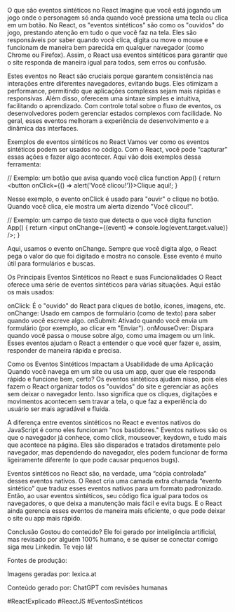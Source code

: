 O que são eventos sintéticos no React
Imagine que você está jogando um jogo onde o personagem só anda quando você pressiona uma tecla ou clica em um botão. No React, os "eventos sintéticos" são como os "ouvidos" do jogo, prestando atenção em tudo o que você faz na tela. Eles são responsáveis por saber quando você clica, digita ou move o mouse e funcionam de maneira bem parecida em qualquer navegador (como Chrome ou Firefox). Assim, o React usa eventos sintéticos para garantir que o site responda de maneira igual para todos, sem erros ou confusão.



Estes eventos no React são cruciais porque garantem consistência nas interações entre diferentes navegadores, evitando bugs. Eles otimizam a performance, permitindo que aplicações complexas sejam mais rápidas e responsivas. Além disso, oferecem uma sintaxe simples e intuitiva, facilitando o aprendizado. Com controle total sobre o fluxo de eventos, os desenvolvedores podem gerenciar estados complexos com facilidade. No geral, esses eventos melhoram a experiência de desenvolvimento e a dinâmica das interfaces.


Exemplos de eventos sintéticos no React
Vamos ver como os eventos sintéticos podem ser usados no código. Com o React, você pode “capturar” essas ações e fazer algo acontecer. Aqui vão dois exemplos dessa ferramenta:



// Exemplo: um botão que avisa quando você clica
function App() {
  return <button onClick={() => alert('Você clicou!')}>Clique aqui!</button>;
}



Nesse exemplo, o evento onClick é usado para "ouvir" o clique no botão. Quando você clica, ele mostra um alerta dizendo "Você clicou!".

// Exemplo: um campo de texto que detecta o que você digita
function App() {
  return <input onChange={(event) => console.log(event.target.value)} />;
}



Aqui, usamos o evento onChange. Sempre que você digita algo, o React pega o valor do que foi digitado e mostra no console. Esse evento é muito útil para formulários e buscas.



Os Principais Eventos Sintéticos no React e suas Funcionalidades
O React oferece uma série de eventos sintéticos para várias situações. Aqui estão os mais usados:

onClick: É o "ouvido" do React para cliques de botão, ícones, imagens, etc.
onChange: Usado em campos de formulário (como de texto) para saber quando você escreve algo.
onSubmit: Ativado quando você envia um formulário (por exemplo, ao clicar em "Enviar").
onMouseOver: Dispara quando você passa o mouse sobre algo, como uma imagem ou um link.﻿
Esses eventos ajudam o React a entender o que você quer fazer e, assim, responder de maneira rápida e precisa.



Como os Eventos Sintéticos Impactam a Usabilidade de uma Aplicação
Quando você navega em um site ou usa um app, quer que ele responda rápido e funcione bem, certo? Os eventos sintéticos ajudam nisso, pois eles fazem o React organizar todos os "ouvidos" do site e gerenciar as ações sem deixar o navegador lento. Isso significa que os cliques, digitações e movimentos acontecem sem travar a tela, o que faz a experiência do usuário ser mais agradável e fluida.



A diferença entre eventos sintéticos no React e eventos nativos do JavaScript é como eles funcionam "nos bastidores."
Eventos nativos são os que o navegador já conhece, como click, mouseover, keydown, e tudo mais que acontece na página. Eles são disparados e tratados diretamente pelo navegador, mas dependendo do navegador, eles podem funcionar de forma ligeiramente diferente (o que pode causar pequenos bugs).



Eventos sintéticos no React são, na verdade, uma “cópia controlada” desses eventos nativos. O React cria uma camada extra chamada “evento sintético” que traduz esses eventos nativos para um formato padronizado. Então, ao usar eventos sintéticos, seu código fica igual para todos os navegadores, o que deixa a manutenção mais fácil e evita bugs. E o React ainda gerencia esses eventos de maneira mais eficiente, o que pode deixar o site ou app mais rápido.


Conclusão
Gostou do conteúdo? Ele foi gerado por inteligência artificial, mas revisado por alguém 100% humano, e se quiser se conectar comigo siga meu Linkedin. Te vejo lá!



Fontes de produção:

Imagens geradas por: lexica.at

Conteúdo gerado por: ChatGPT com revisões humanas





#ReactExplicado #ReactJS #EventosSintéticos
